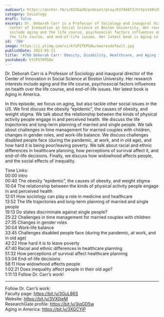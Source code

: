 ```yaml
---
audiourl: https://anchor.fm/s/822ba20/podcast/play/63744873/https%3A%2F%2Fd3ctxlq1ktw2nl.cloudfront.net%2Fstaging%2F2023-0-19%2F1c63fe53-d23d-3493-c0a3-9f8281491fc8.m4a
category: Sociology
draft: false
excerpt: Dr. Deborah Carr is a Professor of Sociology and inaugural director of the
  Center of Innovation in Social Science at Boston University. Her research interests
  include aging and the life course, psychosocial factors influences on health over
  the life course, and end-of-life issues. Her latest book is Aging in America.
id: '780'
image: https://i.ytimg.com/vi/kY1P2TKPG8w/maxresdefault.jpg
publishDate: 2023-05-11
title: '#780 Deborah Carr: Obesity, Disability, Healthcare, and Aging in America'
youtubeid: kY1P2TKPG8w
---
```

<div class="timelinks">

Dr. Deborah Carr is a Professor of Sociology and inaugural director of the Center of Innovation in Social Science at Boston University. Her research interests include aging and the life course, psychosocial factors influences on health over the life course, and end-of-life issues. Her latest book is Aging in America.

In this episode, we focus on aging, but also tackle other social issues in the US. We first discuss the obesity “epidemic”, the causes of obesity, and weight stigma. We talk about the relationship between the kinds of physical activity people engage in and perceived health. We discuss the life trajectories and long-term planning of married and single people. We talk about challenges in time management for married couples with children, changes in gender roles, and work-life balance. We discuss challenges disabled people face (during the pandemic, at work, and in old age), and how hard it is being poor/leaving poverty. We talk about racial and ethnic differences in healthcare planning, how perceptions of survival affect it, and end-of-life decisions. Finally, we discuss how widowhood affects people, and the social effects of inequality.

Time Links:  
<time>00:00</time> Intro  
<time>00:40</time> The obesity “epidemic”, the causes of obesity, and weight stigma  
<time>10:04</time> The relationship between the kinds of physical activity people engage in and perceived health  
<time>12:01</time> How sociology can play a role in medicine and healthcare  
<time>13:52</time> The life trajectories and long-term planning of married and single people  
<time>19:13</time> Do states discriminate against single people?  
<time>25:22</time> Challenges in time management for married couples with children  
<time>27:35</time> Changes in gender roles  
<time>30:04</time> Work-life balance  
<time>33:45</time> Challenges disabled people face (during the pandemic, at work, and in old age)  
<time>42:22</time> How hard it is to leave poverty  
<time>47:40</time> Racial and ethnic differences in healthcare planning  
<time>51:32</time> How perceptions of survival affect healthcare planning  
<time>53:04</time> End-of-life decisions  
<time>58:11</time> How widowhood affects people  
<time>1:02:21</time> Does inequality affect people in their old age?  
<time>1:11:13</time> Follow Dr. Carr’s work!

---

Follow Dr. Carr’s work:  
Faculty page: https://bit.ly/3GuL86S  
Website: https://bit.ly/3VX0jeM  
ResearchGate profile: https://bit.ly/3iqGD5w  
Aging in America: https://bit.ly/3XGCYiP
</div>

